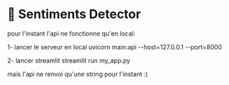 # 🤖 Sentiments Detector

pour l'instant l'api ne fonctionne qu'en local:

1- lancer le serveur en local
  uvicorn main:api --host=127.0.0.1 --port=8000

2- lancer streamlit
  streamlit run my_app.py

mais l'api ne renvoi qu'une string pour l'instant :)
